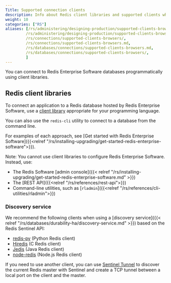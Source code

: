 ```yaml
---
Title: Supported connection clients
description: Info about Redis client libraries and supported clients when using the discovery service.
weight: 10
categories: ["RS"]
aliases: [/rs/administering/designing-production/supported-clients-browsers/,
         /rs/administering/designing-production/supported-clients-browsers.md,
         /rs/connections/supported-clients-browsers/,
         /rs/connections/supported-clients-browsers.md,
         /rs/databases/connections/supported-clients-browsers.md,
         /rs/databases/connections/supported-clients-browsers/,
         ]
---
```

You can connect to Redis Enterprise Software databases programmatically using client libraries.

## Redis client libraries

To connect an application to a Redis database hosted by Redis Enterprise Software, use a [client library](https://redis.io/clients) appropriate for your programming language.

You can also use the `redis-cli` utility to connect to a database from the command line.

For examples of each approach, see [Get started with Redis Enterprise Software]({{<relref "/rs/installing-upgrading/get-started-redis-enterprise-software">}}).

Note: You cannot use client libraries to configure Redis Enterprise Software.  Instead, use:

- The Redis Software [admin console]({{< relref "/rs/installing-upgrading/get-started-redis-enterprise-software.md" >}})
- The [REST API]({{<relref "/rs/references/rest-api">}})
- Command-line utilities, such as [`rladmin`]({{<relref "/rs/references/cli-utilities/rladmin">}})

### Discovery service

We recommend the following clients when using a [discovery service]({{< relref "/rs/databases/durability-ha/discovery-service.md" >}}) based on the Redis Sentinel API:

- [redis-py](https://github.com/redis/redis-py) (Python Redis client)
- [Hiredis](https://github.com/redis/hiredis) (C Redis client)
- [Jedis](https://github.com/redis/jedis) (Java Redis client)
- [node-redis](https://github.com/redis/node-redis) (Node.js Redis client)

If you need to use another client, you can use [Sentinel Tunnel](https://github.com/RedisLabs/sentinel_tunnel)
to discover the current Redis master with Sentinel and create a TCP tunnel between a local port on the client and the master.

